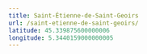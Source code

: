 ```yaml
---
title: Saint-Étienne-de-Saint-Geoirs
url: /saint-etienne-de-saint-geoirs/
latitude: 45.339875600000006
longitude: 5.3440159000000005
---
```

